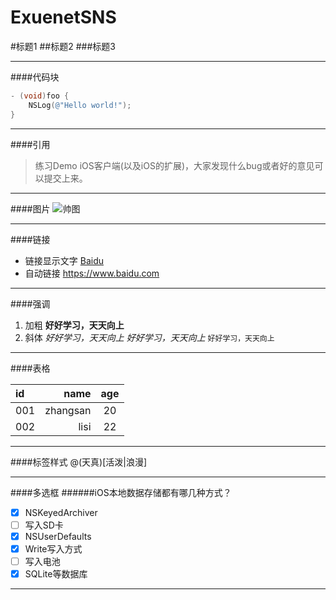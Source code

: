 # ExuenetSNS

#标题1
##标题2
###标题3

---

####代码块
```objectivec
- (void)foo {
	NSLog(@"Hello world!");
}
```

---

####引用

>  练习Demo iOS客户端(以及iOS的扩展)，大家发现什么bug或者好的意见可以提交上来。

---

####图片
![帅图](http://img.xiazaizhijia.com/uploads/2016/0901/20160901021000969.jpg "帅到爆")

---

####链接
* 链接显示文字
[Baidu](https://www.baidu.com "baidu")
* 自动链接
<https://www.baidu.com>

---

####强调
1. 加粗
__好好学习，天天向上__
2. 斜体
 _好好学习，天天向上_
*好好学习，天天向上*
`好好学习，天天向上`

---

####表格

| id | name | age |
| :-------- | --------:| :--: |
| 001 | zhangsan | 20 |
| 002 | lisi | 22 |


---

####标签样式
@(天真)[活泼|浪漫]


---

####多选框
######iOS本地数据存储都有哪几种方式？
- [x] NSKeyedArchiver    
- [ ] 写入SD卡
- [x] NSUserDefaults
- [x] Write写入方式
- [ ] 写入电池
- [x] SQLite等数据库

---

